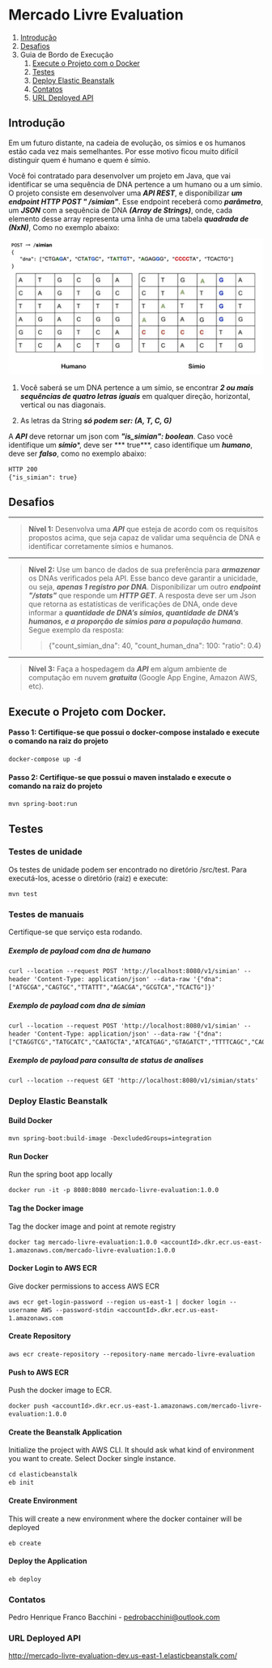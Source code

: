 # Mercado Livre Evaluation

1. [Introdução](#introdução)
2. [Desafios](#desafios)
2. Guia de Bordo de Execução
    1. [Execute o Projeto com o Docker](#execute-o-projeto-com-docker)
    1. [Testes](#testes)
    1. [Deploy Elastic Beanstalk](#deploy-elastic-beanstalk)
    1. [Contatos](#contatos)
    1. [URL Deployed API](#url-deployed-api)

## Introdução

Em um futuro distante, na cadeia de evolução, os símios e os humanos estão cada vez mais semelhantes. Por esse motivo
ficou muito difícil distinguir quem é humano e quem é símio.

Você foi contratado para desenvolver um projeto em Java, que vai identificar se uma sequência de DNA pertence a um
humano ou a um símio. O projeto consiste em desenvolver uma ***API REST***, e disponibilizar ***um endpoint HTTP POST "
/simian"***. Esse endpoint receberá como ***parâmetro***, um ***JSON*** com a sequência de DNA ***(Array de Strings)***,
onde, cada elemento desse array representa uma linha de uma tabela ***quadrada de (NxN)***, Como no exemplo abaixo:

![Screenshot](01.png)

1. Você saberá se um DNA pertence a um símio, se encontrar ***2 ou mais sequências de quatro letras iguais*** em
   qualquer direção, horizontal, vertical ou nas diagonais.

2. As letras da String ***só podem ser: (A, T, C, G)***

A ***API*** deve retornar um json com ***"is_simian": boolean***. Caso você identifique um ***símio****, deve ser ***
true***, caso identifique um ***humano***, deve ser ***falso***, como no exemplo abaixo:

```
HTTP 200
{"is_simian": true}
```

## Desafios

---
> **Nível 1:**
Desenvolva uma ***API*** que esteja de acordo com os requisitos propostos acima, que seja capaz de validar uma sequência de DNA e identificar corretamente símios e humanos.
---
> **Nível 2:**
Use um banco de dados de sua preferência para ***armazenar*** os DNAs verificados pela API. Esse banco deve garantir a unicidade, ou seja, ***apenas 1 registro por DNA***. Disponibilizar um outro ***endpoint "/stats"*** que responde um ***HTTP GET***. A resposta deve ser um Json que retorna as estatísticas de verificações de DNA, onde deve informar a ***quantidade de DNA’s símios, quantidade de DNA’s humanos, e a proporção de símios para a população humana***. Segue exemplo da resposta:
>> {"count_simian_dna": 40, "count_human_dna": 100: "ratio": 0.4}
---
> **Nível 3:**
Faça a hospedagem da ***API*** em algum ambiente de computação em nuvem ***gratuita*** (Google App Engine, Amazon AWS, etc).

## Execute o Projeto com Docker.

#### Passo 1: Certifique-se que possui o docker-compose instalado e execute o comando na raiz do projeto

```
docker-compose up -d
```

#### Passo 2: Certifique-se que possui o maven instalado e execute o comando na raiz do projeto

```
mvn spring-boot:run
```

## Testes

### Testes de unidade

Os testes de unidade podem ser encontrado no diretório /src/test. Para executá-los, acesse o diretório (raiz) e execute:

```
mvn test
```

### Testes de manuais

Certifique-se que serviço esta rodando.

##### Exemplo de payload com dna de humano

```
curl --location --request POST 'http://localhost:8080/v1/simian' --header 'Content-Type: application/json' --data-raw '{"dna": ["ATGCGA","CAGTGC","TTATTT","AGACGA","GCGTCA","TCACTG"]}'
```

##### Exemplo de payload com dna de simian

```
curl --location --request POST 'http://localhost:8080/v1/simian' --header 'Content-Type: application/json' --data-raw '{"dna": ["CTAGGTCG","TATGCATC","CAATGCTA","ATCATGAG","GTAGATCT","TTTTCAGC","CAGGTCGT","GCCCCTAG"]}'
```

##### Exemplo de payload para consulta de status de analises

```
curl --location --request GET 'http://localhost:8080/v1/simian/stats'
```

### Deploy Elastic Beanstalk

#### Build Docker

```
mvn spring-boot:build-image -DexcludedGroups=integration
```

#### Run Docker

Run the spring boot app locally

```
docker run -it -p 8080:8080 mercado-livre-evaluation:1.0.0
```

#### Tag the Docker image

Tag the docker image and point at remote registry

```
docker tag mercado-livre-evaluation:1.0.0 <accountId>.dkr.ecr.us-east-1.amazonaws.com/mercado-livre-evaluation:1.0.0
```

#### Docker Login to AWS ECR

Give docker permissions to access AWS ECR

```
aws ecr get-login-password --region us-east-1 | docker login --username AWS --password-stdin <accountId>.dkr.ecr.us-east-1.amazonaws.com
```

#### Create Repository

```
aws ecr create-repository --repository-name mercado-livre-evaluation
```

#### Push to AWS ECR

Push the docker image to ECR.

```
docker push <accountId>.dkr.ecr.us-east-1.amazonaws.com/mercado-livre-evaluation:1.0.0
```

#### Create the Beanstalk Application

Initialize the project with AWS CLI. It should ask what kind of environment you want to create. Select Docker single
instance.

```
cd elasticbeanstalk
eb init
```

#### Create Environment

This will create a new environment where the docker container will be deployed

```
eb create
```

#### Deploy the Application

```
eb deploy
```

### Contatos

Pedro Henrique Franco Bacchini - pedrobacchini@outlook.com

### URL Deployed API

http://mercado-livre-evaluation-dev.us-east-1.elasticbeanstalk.com/